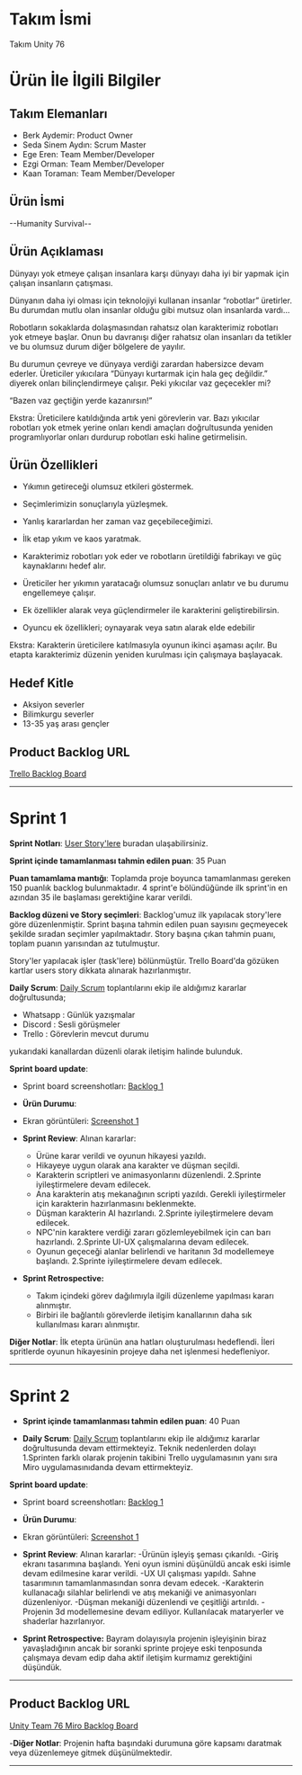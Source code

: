 # **Takım İsmi**

Takım Unity 76

# Ürün İle İlgili Bilgiler

## Takım Elemanları

- Berk Aydemir: Product Owner
- Seda Sinem Aydın: Scrum Master
- Ege Eren: Team Member/Developer
- Ezgi Orman: Team Member/Developer
- Kaan Toraman: Team Member/Developer

## Ürün İsmi

--Humanity Survival--

## Ürün Açıklaması

Dünyayı yok etmeye çalışan insanlara karşı dünyayı daha iyi bir yapmak için çalışan insanların çatışması.

Dünyanın daha iyi olması için teknolojiyi kullanan insanlar “robotlar” üretirler. Bu durumdan mutlu olan insanlar olduğu gibi mutsuz olan insanlarda vardı…

Robotların sokaklarda dolaşmasından rahatsız olan karakterimiz robotları yok etmeye başlar. Onun bu davranışı diğer rahatsız olan insanları da tetikler ve bu olumsuz durum diğer bölgelere de yayılır.

Bu durumun çevreye ve dünyaya verdiği zarardan habersizce devam ederler. Üreticiler yıkıcılara “Dünyayı kurtarmak için hala geç değildir.” diyerek onları bilinçlendirmeye çalışır. Peki yıkıcılar vaz geçecekler mi?

“Bazen vaz geçtiğin yerde kazanırsın!”

Ekstra: Üreticilere katıldığında artık yeni görevlerin var. Bazı yıkıcılar robotları yok etmek yerine onları kendi amaçları doğrultusunda yeniden programlıyorlar onları durdurup robotları eski haline getirmelisin.

## Ürün Özellikleri

- Yıkımın getireceği olumsuz etkileri göstermek.

- Seçimlerimizin sonuçlarıyla yüzleşmek.

- Yanlış kararlardan her zaman vaz geçebileceğimizi.

- İlk etap yıkım ve kaos yaratmak.

- Karakterimiz robotları yok eder ve robotların üretildiği fabrikayı ve güç kaynaklarını hedef alır.

- Üreticiler her yıkımın yaratacağı olumsuz sonuçları anlatır ve bu durumu engellemeye çalışır.

- Ek özellikler alarak veya güçlendirmeler ile karakterini geliştirebilirsin.

- Oyuncu ek özellikleri; oynayarak veya satın alarak  elde edebilir

Ekstra: Karakterin üreticilere katılmasıyla oyunun ikinci aşaması açılır. Bu etapta karakterimiz düzenin yeniden kurulması için çalışmaya başlayacak.

## Hedef Kitle

- Aksiyon severler
- Bilimkurgu severler
- 13-35 yaş arası gençler

## Product Backlog URL

[Trello Backlog Board](https://docs.google.com/presentation/d/1OlrPVIKCaCQFs2I5QEZf1N0TQmmVpZsU0XA9ywkvXC4/edit?usp=sharing)

---

# Sprint 1

**Sprint Notları**: [User Story'lere](https://docs.google.com/spreadsheets/d/1ak8zcs4Huh5ptVBZh0K8ncnJSBlHs2G6r49MueTVxhs/edit?usp=sharing) buradan ulaşabilirsiniz.

**Sprint içinde tamamlanması tahmin edilen puan**: 35 Puan

**Puan tamamlama mantığı**: Toplamda proje boyunca tamamlanması gereken 150 puanlık backlog bulunmaktadır. 4 sprint'e bölündüğünde ilk sprint'in en azından 35 ile başlaması gerektiğine karar verildi.

**Backlog düzeni ve Story seçimleri**: Backlog'umuz ilk yapılacak story'lere göre düzenlenmiştir. Sprint başına tahmin edilen puan sayısını geçmeyecek şekilde sıradan seçimler yapılmaktadır. Story başına çıkan tahmin puanı, toplam puanın yarısından az tutulmuştur. 

Story'ler yapılacak işler (task'lere) bölünmüştür. Trello Board'da gözüken kartlar users story dikkata alınarak hazırlanmıştır.

**Daily Scrum**: [Daily Scrum](https://docs.google.com/spreadsheets/d/1M5HUkwOQ7C692hApmFKyAMhwDrqG0ynr7d0Ycvj-gkY/edit?usp=sharing) toplantılarını ekip ile aldığımız kararlar doğrultusunda;
- Whatsapp : Günlük yazışmalar
- Discord  : Sesli görüşmeler
- Trello   : Görevlerin mevcut durumu

yukarıdaki kanallardan düzenli olarak iletişim halinde bulunduk.

**Sprint board update**: 
- Sprint board screenshotları: 
[Backlog 1](https://drive.google.com/file/d/1m6ReZgmFPZvPD0UV0c8ToVo4sC8g7hTC/view?usp=sharing)

- **Ürün Durumu**: 
- Ekran görüntüleri:
[Screenshot 1](https://drive.google.com/file/d/1e87LV_SsDGj91MuWT27ueyHzBKKeT5K7/view?usp=drive_link)


- **Sprint Review**: 
   Alınan kararlar: 
  - Ürüne karar verildi ve oyunun hikayesi yazıldı. 
  - Hikayeye uygun olarak ana karakter ve düşman seçildi. 
  - Karakterin scriptleri ve animasyonlarını düzenlendi. 2.Sprinte iyileştirmelere devam edilecek.
  - Ana karakterin atış mekanağının scripti yazıldı. Gerekli iyileştirmeler için karakterin hazırlanmasını beklenmekte.
  - Düşman karakterin AI hazırlandı. 2.Sprinte iyileştirmelere devam edilecek.
  - NPC'nin karaktere verdiği zararı gözlemleyebilmek için can barı hazırlandı. 2.Sprinte UI-UX çalışmalarına devam edilecek.
  - Oyunun geçeceği alanlar belirlendi ve haritanın 3d modellemeye başlandı. 2.Sprinte iyileştirmelere devam edilecek.


- **Sprint Retrospective:**
  - Takım içindeki görev dağılımıyla ilgili düzenleme yapılması kararı alınmıştır.
  - Birbiri ile bağlantılı görevlerde iletişim kanallarının daha sık kullanılması kararı alınmıştır.

**Diğer Notlar**:
İlk etepta ürünün ana hatları oluşturulması hedeflendi. İleri spritlerde oyunun hikayesinin projeye daha net işlenmesi hedefleniyor.

---

# Sprint 2

- **Sprint içinde tamamlanması tahmin edilen puan**: 40 Puan

- **Daily Scrum**: [Daily Scrum](https://docs.google.com/spreadsheets/d/1M5HUkwOQ7C692hApmFKyAMhwDrqG0ynr7d0Ycvj-gkY/edit?usp=sharing) toplantılarını ekip ile aldığımız kararlar doğrultusunda devam ettirmekteyiz. Teknik nedenlerden dolayı 1.Sprinten farklı olarak projenin takibini Trello uygulamasının yanı sıra Miro uygulamasınıdanda devam ettirmekteyiz.

**Sprint board update**: 
- Sprint board screenshotları: 
[Backlog 1](https://drive.google.com/file/d/1wC9_CosT8MTrlT_e9sGTe1ahfDVjF6Lj/view?usp=sharing)


- **Ürün Durumu**: 
- Ekran görüntüleri:
[Screenshot 1](https://drive.google.com/file/d/1GbAouEiLbtXe9rSk0o0WAvdhsQ7sqni_/view?usp=drive_link)
  
- **Sprint Review**: 
Alınan kararlar:
-Ürünün işleyiş şeması çıkarıldı.
-Giriş ekranı tasarımına başlandı. Yeni oyun ismini düşünüldü ancak eski isimle devam edilmesine karar verildi.
-UX UI çalışması yapıldı. Sahne tasarımının tamamlanmasından sonra devam edecek.
-Karakterin kullanacağı silahlar belirlendi ve atış mekaniği ve animasyonları düzenleniyor.
-Düşman mekaniği düzenlendi ve çeşitliği artırıldı.
-Projenin 3d modellemesine devam ediliyor. Kullanılacak mataryerler ve shaderlar hazırlanıyor.

- **Sprint Retrospective:**
Bayram dolayısıyla projenin işleyişinin biraz yavaşladığının ancak bir soranki sprinte projeye eski tenposunda çalışmaya devam edip daha aktif iletişim kurmamız gerektiğini düşündük.

---

## Product Backlog URL

[Unity Team 76 Miro Backlog Board](https://miro.com/app/board/uXjVM96jwuE=/)

-**Diğer Notlar**:
Projenin hafta başındaki durumuna göre kapsamı daratmak veya düzenlemeye gitmek düşünülmektedir.

---
